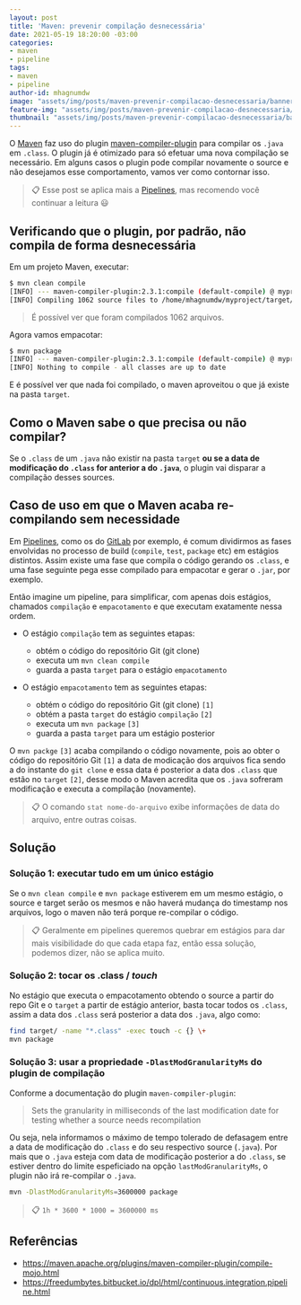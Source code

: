 ```yaml
---
layout: post
title: 'Maven: prevenir compilação desnecessária'
date: 2021-05-19 18:20:00 -03:00
categories:
- maven
- pipeline
tags:
- maven
- pipeline
author-id: mhagnumdw
image: "assets/img/posts/maven-prevenir-compilacao-desnecessaria/banner.png"
feature-img: "assets/img/posts/maven-prevenir-compilacao-desnecessaria/banner.png"
thumbnail: "assets/img/posts/maven-prevenir-compilacao-desnecessaria/banner.png"
---
```


O [Maven](https://maven.apache.org/) faz uso do plugin [maven-compiler-plugin](http://maven.apache.org/plugins/maven-compiler-plugin/) para compilar os `.java` em `.class`. O plugin já é otimizado para só efetuar uma nova compilação se necessário. Em alguns casos o plugin pode compilar novamente o source e não desejamos esse comportamento, vamos ver como contornar isso.

<!--more-->

> 📋 Esse post se aplica mais a [Pipelines](https://en.wikipedia.org/wiki/Pipeline_(software)), mas recomendo você continuar a leitura 😃

## Verificando que o plugin, por padrão, não compila de forma desnecessária

Em um projeto Maven, executar:

```bash
$ mvn clean compile
[INFO] --- maven-compiler-plugin:2.3.1:compile (default-compile) @ myproject --
[INFO] Compiling 1062 source files to /home/mhagnumdw/myproject/target/classes
```

> É possível ver que foram compilados 1062 arquivos.

Agora vamos empacotar:

```bash
$ mvn package
[INFO] --- maven-compiler-plugin:2.3.1:compile (default-compile) @ myproject --
[INFO] Nothing to compile - all classes are up to date
```

E é possível ver que nada foi compilado, o maven aproveitou o que já existe na pasta `target`.

## Como o Maven sabe o que precisa ou não compilar?

Se o `.class` de um `.java` não existir na pasta `target` **ou se a data de modificação do `.class` for anterior a do `.java`**, o plugin vai disparar a compilação desses sources.

## Caso de uso em que o Maven acaba re-compilando sem necessidade

Em [Pipelines](https://en.wikipedia.org/wiki/Pipeline_(software)), como os do [GitLab](https://docs.gitlab.com/ce/ci/pipelines/) por exemplo, é comum dividirmos as fases envolvidas no processo de build (`compile`, `test`, `package` etc) em estágios distintos. Assim existe uma fase que compila o código gerando os `.class`, e uma fase seguinte pega esse compilado para empacotar e gerar o `.jar`, por exemplo.

Então imagine um pipeline, para simplificar, com apenas dois estágios, chamados `compilação` e `empacotamento` e que executam exatamente nessa ordem.

- O estágio `compilação` tem as seguintes etapas:
  - obtém o código do repositório Git (git clone)
  - executa um `mvn clean compile`
  - guarda a pasta `target` para o estágio `empacotamento`

- O estágio `empacotamento` tem as seguintes etapas:
  - obtém o código do repositório Git (git clone) `[1]`
  - obtém a pasta `target` do estágio `compilação` `[2]`
  - executa um `mvn package` `[3]`
  - guarda a pasta `target` para um estágio posterior

O `mvn packge` `[3]` acaba compilando o código novamente, pois ao obter o código do repositório Git `[1]` a data de modicação dos arquivos fica sendo a do instante do `git clone` e essa data é posterior a data dos `.class` que estão no `target` `[2]`, desse modo o Maven acredita que os `.java` sofreram modificação e executa a compilação (novamente).

> 📋 O comando `stat nome-do-arquivo`  exibe informações de data do arquivo, entre outras coisas.

## Solução

### Solução 1: executar tudo em um único estágio

Se o `mvn clean compile` e `mvn package` estiverem em um mesmo estágio, o source e target serão os mesmos e não haverá mudança do timestamp nos arquivos, logo o maven não terá porque re-compilar o código.

> 📋 Geralmente em pipelines queremos quebrar em estágios para dar mais visibilidade do que cada etapa faz, então essa solução, podemos dizer, não se aplica muito.

### Solução 2: tocar os .class / _touch_

No estágio que executa o empacotamento obtendo o source a partir do repo Git e o `target` a partir de estágio anterior, basta tocar todos os `.class`, assim a data dos `.class` será posterior a data dos `.java`, algo como:

```bash
find target/ -name "*.class" -exec touch -c {} \+
mvn package
```

### Solução 3: usar a propriedade `-DlastModGranularityMs` do plugin de compilação

Conforme a documentação do plugin `maven-compiler-plugin`:

> Sets the granularity in milliseconds of the last modification date for testing whether a source needs recompilation

Ou seja, nela informamos o máximo de tempo tolerado de defasagem entre a data de modificação do `.class` e do seu respectivo source (`.java`). Por mais que o `.java` esteja com data de modificação posterior a do `.class`, se estiver dentro do limite espeficiado na opção `lastModGranularityMs`, o plugin não irá re-compilar o `.java`.

```bash
mvn -DlastModGranularityMs=3600000 package
```

> 📋 `1h * 3600 * 1000 = 3600000 ms`

## Referências

- <https://maven.apache.org/plugins/maven-compiler-plugin/compile-mojo.html>
- <https://freedumbytes.bitbucket.io/dpl/html/continuous.integration.pipeline.html>
